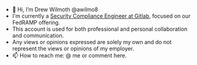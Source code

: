 - 👋 Hi, I’m Drew Wilmoth @awilmo8
- I'm currently a [Security Compliance Engineer at Gitlab](https://handbook.gitlab.com/handbook/security/security-assurance/security-compliance/), focused on our FedRAMP offering.
- This account is used for both professional and personal collaboration and communication.
- Any views or opinions expressed are solely my own and do not represent the views or opinions of my employer. 
- 📫 How to reach me: @ me or comment here. 

<!---
awilmo8/awilmo8 is a ✨ special ✨ repository because its `README.md` (this file) appears on your GitHub profile.
You can click the Preview link to take a look at your changes.
--->
